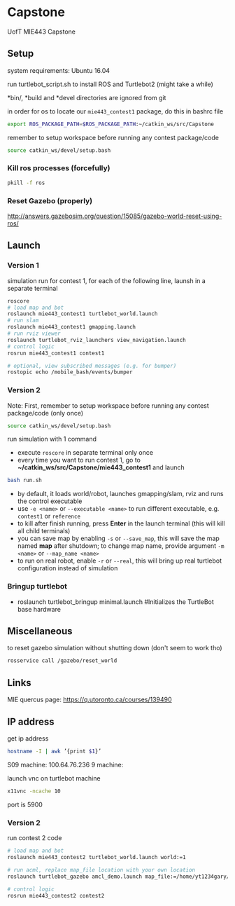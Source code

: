 # Capstone
UofT MIE443 Capstone 


## Setup 
system requirements: Ubuntu 16.04 

run turtlebot_script.sh to install ROS and Turtlebot2 (might take a while)

\*bin/, \*build and \*devel directories are ignored from git 

in order for os to locate our `mie443_contest1` package, do this in bashrc file 
```bash
export ROS_PACKAGE_PATH=$ROS_PACKAGE_PATH:~/catkin_ws/src/Capstone
```

remember to setup workspace before running any contest package/code 
```bash
source catkin_ws/devel/setup.bash 
```

### Kill ros processes (forcefully)
```bash
pkill -f ros
```

### Reset Gazebo (properly)
http://answers.gazebosim.org/question/15085/gazebo-world-reset-using-ros/


## Launch 

### Version 1
simulation run for contest 1, for each of the following line, launsh in a separate terminal 
```bash
roscore
# load map and bot 
roslaunch mie443_contest1 turtlebot_world.launch
# run slam 
roslaunch mie443_contest1 gmapping.launch
# run rviz viewer
roslaunch turtlebot_rviz_launchers view_navigation.launch   
# control logic 
rosrun mie443_contest1 contest1

# optional, view subscribed messages (e.g. for bumper)
rostopic echo /mobile_bash/events/bumper​
```

### Version 2
Note: First, remember to setup workspace before running any contest package/code (only once)
```bash
source catkin_ws/devel/setup.bash 
```

run simulation with 1 command 
- execute `roscore` in separate terminal only once 
- every time you want to run contest 1, go to **~/catkin_ws/src/Capstone/mie443_contest1** and launch 
```bash
bash run.sh 
``` 
- by default, it loads world/robot, launches gmapping/slam, rviz and runs the control executable 
- use `-e <name>` or `--executable <name>` to run different executable, e.g. `contest1` or `reference`
- to kill after finish running, press **Enter** in the launch 
terminal (this will kill all child terminals)
- you can save map by enabling `-s` or `--save_map`, this will save the map named **map** after shutdown; to change map name, provide argument `-m <name>` or `--map_name <name>`
- to run on real robot, enable `-r` or `--real`, this will bring up real turtlebot configuration instead of simulation 

### Bringup turtlebot
- roslaunch turtlebot_bringup minimal.launch #Initializes the TurtleBot base hardware

## Miscellaneous

to reset gazebo simulation without shutting down (don't seem to work tho)
```bash
rosservice call /gazebo/reset_world
```

## Links
MIE quercus page: https://q.utoronto.ca/courses/139490


## IP address 
get ip address 
```bash
hostname -I | awk ’{print $1}’
```
S09 machine: 
100.64.76.236
9 machine:

launch vnc on turtlebot machine 
```bash
x11vnc -ncache 10
```
port is 5900

### Version 2
run contest 2 code
```bash
# load map and bot 
roslaunch mie443_contest2 turtlebot_world.launch world:=1

# run acml, replace map_file location with your own location 
roslaunch turtlebot_gazebo amcl_demo.launch map_file:=/home/yt1234gary/catkin_ws_mie/src/Capstone/mie443_contest2/boxes_database/maps/map_1.yaml
 
# control logic 
rosrun mie443_contest2 contest2

```